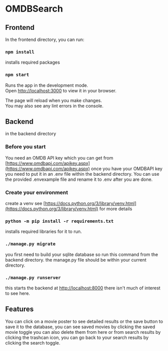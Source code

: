 # OMDBSearch

## Frontend

In the frontend directory, you can run:

### `npm install`

installs required packages

### `npm start`

Runs the app in the development mode.\
Open [http://localhost:3000](http://localhost:3000) to view it in your browser.

The page will reload when you make changes.\
You may also see any lint errors in the console.

## Backend

in the backend directory

### Before you start

You need an OMDB API key which you can get from [https://www.omdbapi.com/apikey.aspx](https://www.omdbapi.com/apikey.aspx)
once you have your OMDBAPI key you need to put it in an .env file within the backend directory. You can use the provided .envexample file and rename it to .env after you are done.

### Create your environment

create a venv see [https://docs.python.org/3/library/venv.html](https://docs.python.org/3/library/venv.html) for more details

### `python -m pip install -r requirements.txt`

installs required libraries for it to run.

### `./manage.py migrate`

you first need to build your sqlite database so run this command from the backend directory. the manage.py file should be within your current directory.

### `./manage.py runserver`

this starts the backend at [http://localhost:8000](http://localhost:8000) there isn't much of interest to see here.

## Features

You can click on a movie poster to see detailed results or the save button to save it to the database, you can see saved movies by clicking the saved movie toggle you can also delete them from here or from search results by clicking the trashcan icon, you can go back to your search results by clicking the search toggle.
